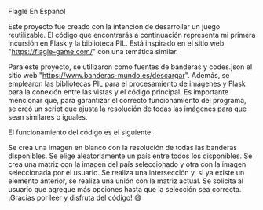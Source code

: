 
Flagle En Español

Este proyecto fue creado con la intención de desarrollar un juego reutilizable. El código que encontrarás a continuación representa mi primera incursión en Flask y la biblioteca PIL. Está inspirado en el sitio web "https://flagle-game.com/" con una temática similar.

Para este proyecto, se utilizaron como fuentes de banderas y codes.json el sitio web "https://www.banderas-mundo.es/descargar". Además, se emplearon las bibliotecas PIL para el procesamiento de imágenes y Flask para la conexión entre las vistas y el código principal. Es importante mencionar que, para garantizar el correcto funcionamiento del programa, se creó un script que ajusta la resolución de todas las imágenes para que sean similares o iguales.

El funcionamiento del código es el siguiente:

Se crea una imagen en blanco con la resolución de todas las banderas disponibles.
Se elige aleatoriamente un país entre todos los disponibles.
Se crea una matriz con la imagen del país seleccionado y otra con la imagen seleccionada por el usuario.
Se realiza una intersección y, si ya existe un elemento anterior, se realiza una unión con la matriz actual.
Se solicita al usuario que agregue más opciones hasta que la selección sea correcta.
¡Gracias por leer y disfruta del código! 😄
